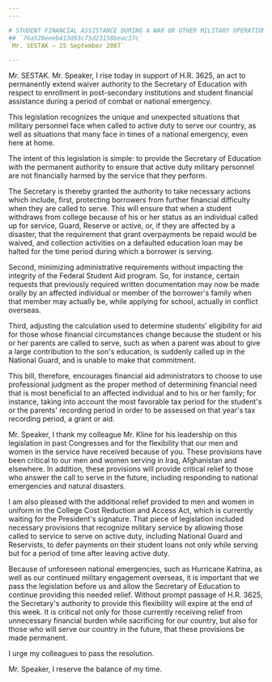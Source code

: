 ```yaml
---
---

# STUDENT FINANCIAL ASSISTANCE DURING A WAR OR OTHER MILITARY OPERATION
## `76a528eeeb413d93c75d23158beac37c`
`Mr. SESTAK — 25 September 2007`

---
```



Mr. SESTAK. Mr. Speaker, I rise today in support of H.R. 3625, an act 
to permanently extend waiver authority to the Secretary of Education 
with respect to enrollment in post-secondary institutions and student 
financial assistance during a period of combat or national emergency.

This legislation recognizes the unique and unexpected situations that 
military personnel face when called to active duty to serve our 
country, as well as situations that many face in times of a national 
emergency, even here at home.

The intent of this legislation is simple: to provide the Secretary of 
Education with the permanent authority to ensure that active duty 
military personnel are not financially harmed by the service that they 
perform.

The Secretary is thereby granted the authority to take necessary 
actions which include, first, protecting borrowers from further 
financial difficulty when they are called to serve. This will ensure 
that when a student withdraws from college because of his or her status 
as an individual called up for service, Guard, Reserve or active, or, 
if they are affected by a disaster, that the requirement that grant 
overpayments be repaid would be waived, and collection activities on a 
defaulted education loan may be halted for the time period during which 
a borrower is serving.

Second, minimizing administrative requirements without impacting the 
integrity of the Federal Student Aid program. So, for instance, certain 
requests that previously required written documentation may now be made 
orally by an affected individual or member of the borrower's family 
when that member may actually be, while applying for school, actually 
in conflict overseas.

Third, adjusting the calculation used to determine students' 
eligibility for aid for those whose financial circumstances change 
because the student or his or her parents are called to serve, such as 
when a parent was about to give a large contribution to the son's 
education, is suddenly called up in the National Guard, and is unable 
to make that commitment.

This bill, therefore, encourages financial aid administrators to 
choose to use professional judgment as the proper method of determining 
financial need that is most beneficial to an affected individual and to 
his or her family; for instance, taking into account the most favorable 
tax period for the student's or the parents' recording period in order 
to be assessed on that year's tax recording period, a grant or aid.

Mr. Speaker, I thank my colleague Mr. Kline for his leadership on 
this legislation in past Congresses and for the flexibility that our 
men and women in the service have received because of you. These 
provisions have been critical to our men and women serving in Iraq, 
Afghanistan and elsewhere. In addition, these provisions will provide 
critical relief to those who answer the call to serve in the future, 
including responding to national emergencies and natural disasters.

I am also pleased with the additional relief provided to men and 
women in uniform in the College Cost Reduction and Access Act, which is 
currently waiting for the President's signature. That piece of 
legislation included necessary provisions that recognize military 
service by allowing those called to service to serve on active duty, 
including National Guard and Reservists, to defer payments on their 
student loans not only while serving but for a period of time after 
leaving active duty.

Because of unforeseen national emergencies, such as Hurricane 
Katrina, as well as our continued military engagement overseas, it is 
important that we pass the legislation before us and allow the 
Secretary of Education to continue providing this needed relief. 
Without prompt passage of H.R. 3625, the Secretary's authority to 
provide this flexibility will expire at the end of this week. It is 
critical not only for those currently receiving relief from unnecessary 
financial burden while sacrificing for our country, but also for those 
who will serve our country in the future, that these provisions be made 
permanent.

I urge my colleagues to pass the resolution.



Mr. Speaker, I reserve the balance of my time.